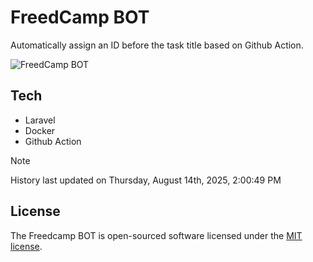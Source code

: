 # FreedCamp BOT

Automatically assign an ID before the task title based on Github Action.

![FreedCamp BOT](https://repository-images.githubusercontent.com/737932867/7d34798b-2680-471c-b089-a78a718d3d6a)

## Tech

- Laravel
- Docker
- Github Action

> [!NOTE]  
> History last updated on Thursday, August 14th, 2025, 2:00:49 PM

## License

The Freedcamp BOT is open-sourced software licensed under the [MIT license](https://opensource.org/licenses/MIT).

